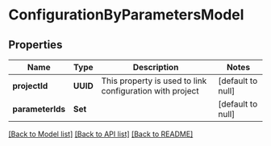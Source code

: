 # ConfigurationByParametersModel
## Properties

| Name | Type | Description | Notes |
|------------ | ------------- | ------------- | -------------|
| **projectId** | **UUID** | This property is used to link configuration with project | [default to null] |
| **parameterIds** | **Set** |  | [default to null] |

[[Back to Model list]](../README.md#documentation-for-models) [[Back to API list]](../README.md#documentation-for-api-endpoints) [[Back to README]](../README.md)

